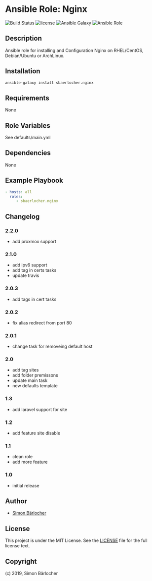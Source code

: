 # Ansible Role: Nginx

[![Build Status](https://img.shields.io/travis-ci/sbaerlocher/ansible.nginx.svg?branch=master&style=popout-square)](https://travis-ci.org/sbaerlocher/ansible.nginx) [![license](https://img.shields.io/github/license/mashape/apistatus.svg?style=popout-square)](https://sbaerlo.ch/licence) [![Ansible Galaxy](http://img.shields.io/badge/ansible--galaxy-nginx-blue.svg?style=popout-square)](https://galaxy.ansible.com/sbaerlocher/nginx) [![Ansible Role](https://img.shields.io/ansible/role/d/22078.svg?style=popout-square)](https://galaxy.ansible.com/sbaerlocher/nginx)

## Description

Ansible role for installing and Configuration Nginx on RHEL/CentOS, Debian/Ubuntu or ArchLinux.

## Installation

```bash
ansible-galaxy install sbaerlocher.nginx
```

## Requirements

None

## Role Variables

See defaults/main.yml

## Dependencies

None

## Example Playbook

```yml
- hosts: all
  roles:
     - sbaerlocher.nginx
```

## Changelog

### 2.2.0

* add proxmox support

### 2.1.0

* add ipv6 support
* add tag in certs tasks
* update travis

### 2.0.3

* add tags in cert tasks

### 2.0.2

* fix alias redirect from port 80

### 2.0.1

* change task for removeing default host

### 2.0

* add tag sites
* add folder premissons
* update main task
* new defaults template

### 1.3

* add laravel support for site

### 1.2

* add feature site disable

### 1.1

* clean role
* add more feature

### 1.0

* initial release

## Author

* [Simon Bärlocher](https://sbaerlocher.ch)

## License

This project is under the MIT License. See the [LICENSE](https://sbaerlo.ch/licence) file for the full license text.

## Copyright

(c) 2019, Simon Bärlocher
